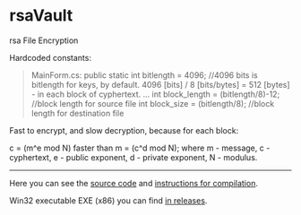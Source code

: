 # rsaVault
rsa File Encryption

Hardcoded constants:
>MainForm.cs:
>public static int bitlength = 4096; //4096 bits is bitlength for keys, by default. 4096 [bits] / 8 [bits/bytes] = 512 [bytes] - in each block of cyphertext.
>...
>int block_length 	= 	(bitlength/8)-12;						//block length for source file
>int block_size 		= 	(bitlength/8);							//block length for destination file

Fast to encrypt, and slow decryption, because for each block:

c = (m^e mod N) faster than m = (c^d mod N);
where m - message, c - cyphertext, e - public exponent, d - private exponent, N - modulus.

_____

Here you can see the [source code](https://github.com/username1565/rsaVault/tree/master/rsaVault) and [instructions for compilation](https://github.com/username1565/rsaVault/blob/master/rsaVault/Compile.bat).

Win32 executable EXE (x86) you can find [in releases](https://github.com/username1565/rsaVault/releases).
